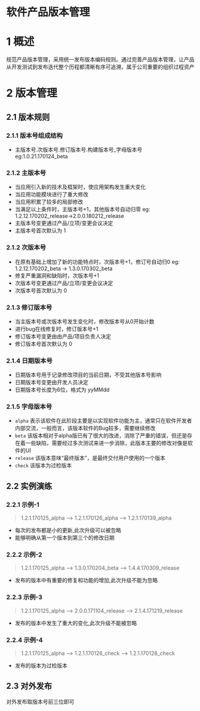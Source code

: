 软件产品版本管理
===============
# 1 概述
规范产品版本管理，采用统一发布版本编码规则。通过完善产品版本管理，让产品从开发测试到发布迭代整个历程都清晰有序可追溯，属于公司重要的组织过程资产
# 2 版本管理
## 2.1 版本规则
### 2.1.1 版本号组成结构
+ 主版本号.次版本号.修订版本号.构建版本号_字母版本号 eg:1.0.21.170124_beta
### 2.1.2 主版本号
+ 当应用引入新的技术及框架时，使应用架构发生重大变化
+ 当应用功能模块进行了重大修改
+ 当应用积累了较多的局部修改
+ 当满足以上条件时，主版本号+1，其他版本号自动归零 eg: 1.2.12.170202_release->2.0.0.180212_release
+ 主版本号变更通过产品/立项/变更会议决定
+ 主版本号首次默认为 1
### 2.1.2 次版本号
+ 在原有基础上增加了新的功能特点时，次版本号+1，修订号自动归0 eg: 1.2.12.170202_beta -> 1.3.0.170302_beta
+ 修复严重漏洞和缺陷时，次版本号+1
+ 次版本号变更通过产品/立项/变更会议决定
+ 次版本号首次默认为 0
### 2.1.3 修订版本号
+ 当主版本号或次版本号发生变化时，修改版本号从0开始计数
+ 进行bug在线修复时，修订版本号+1
+ 修订版本号变更由由产品/项目负责人决定
+ 修订版本号首次默认为 0
### 2.1.4 日期版本号
+ 日期版本号用于记录修改项目的当前日期，不受其他版本号影响
+ 日期版本号变更由开发人员决定
+ 日期版本号长度为6位，格式为 yyMMdd
### 2.1.5 字母版本号
+ `alpha` 表示该软件在此阶段主要是以实现软件功能为主，通常只在软件开发者内部交流，一般而言，该版本软件的Bug较多，需要继续修改
+ `beta` 该版本相对于alpha版已有了很大的改进，消除了严重的错误，但还是存在着一些缺陷，需要经过多次测试来进一步消除，此版本主要的修改对像是软件的UI
+ `release` 该版本意味“最终版本”，是最终交付用户使用的一个版本
+ `check` 该版本为过检版本
## 2.2 实例演练
### 2.2.1 示例-1
> 1.2.1.170125_alpha --> 1.2.1.170126_alpha --> 1.2.1.170139_alpha
+ 每次的发布都是小的更新,此次升级可以被忽略 
+ 能够明确从第一个版本到第三个的修改日期 
### 2.2.2 示例-2
> 1.2.1.170125_alpha --> 1.3.0.170204_beta --> 1.4.4.170309_release
+ 发布的版本中有重要的修复和功能的增加,此次升级不能为忽略
### 2.2.3 示例-3
> 1.2.1.170125_alpha --> 2.0.0.171104_release --> 2.1.4.171219_release
+ 发布的版本中发生了重大的变化,此次升级不能被忽略
### 2.2.4 示例-4
> 1.2.1.170125_alpha --> 1.2.1.170126_check --> 1.2.1.170128_check
+ 发布的版本为过检版本
## 2.3 对外发布
对外发布取版本号前三位即可
